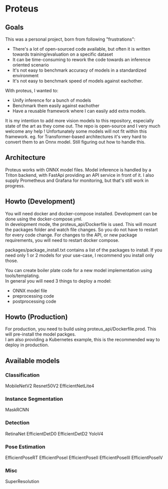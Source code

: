 # Proteus

## Goals

This was a personal project, born from following "frustrations":
- There's a lot of open-sourced code available, but often it is written towards training/evaluation on a specific dataset
- It can be time-consuming to rework the code towards an inference oriented scenario
- It's not easy to benchmark accuracy of models in a standardized environment
- It's not easy to benchmark speed of models against eachother.  

With proteus, I wanted to:
- Unify inference for a bunch of models
- Benchmark them easily against eachother
- Have a reusable framework where I can easily add extra models.  

It is my intention to add more vision models to this repository, especially state of the art as they come out.  The repo is open-source and I very much welcome any help !
Unfortunately some models will not fit within this framework.  eg. for Transformer-based architectures it's very hard to convert them to an Onnx model.  Still figuring out how to handle this.  

## Architecture

Proteus works with ONNX model files.  Model inference is handled by a Triton backend, with FastApi providing an API service in front of it.  I also supply Prometheus and Grafana for monitoring, but that's still work in progress.

## Howto (Development)

You will need docker and docker-compose installed.  Development can be done using the docker-compose.yml.  
In development mode, the proteus_api/Dockerfile is used.  This will mount the packages folder and watch file changes.  So you do not have to restart for every code change.  For changes to the API, or new package requirements, you will need to restart docker compose.

packages/package_install.txt contains a list of the packages to install.  If you need only 1 or 2 models for your use-case, I recommend you install only those.

You can create boiler plate code for a new model implementation using tools/templating.  
In general you will need 3 things to deploy a model:
- ONNX model file
- preprocessing code
- postprocessing code

## Howto (Production)

For production, you need to build using proteus_api/Dockerfile.prod.  This will pre-install the model packges.  
I am also providing a Kubernetes example, this is the recommended way to deploy in production.  

## Available models

### Classification
MobileNetV2
Resnet50V2
EfficientNetLite4

### Instance Segmentation
MaskRCNN

### Detection
RetinaNet
EfficientDetD0
EfficientDetD2
YoloV4

### Pose Estimation
EfficientPoseRT
EfficientPoseI
EfficientPoseII
EfficientPoseIII
EfficientPoseIV

### Misc
SuperResolution